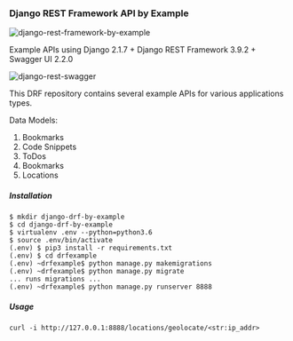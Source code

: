 ### Django REST Framework API by Example

![django-rest-framework-by-example](https://s3.amazonaws.com/watchunited/drfexample-location-list.png "Django REST Framework by Example")

Example APIs using Django 2.1.7 + Django REST Framework 3.9.2 + Swagger UI 2.2.0

![django-rest-swagger](https://s3.amazonaws.com/watchunited/swagger-ui.png)

This DRF repository contains several example APIs for various applications types.

Data Models:

1.  Bookmarks
2.  Code Snippets
3.  ToDos
4.  Bookmarks
5.  Locations


##### Installation

```
$ mkdir django-drf-by-example
$ cd django-drf-by-example
$ virtualenv .env --python=python3.6
$ source .env/bin/activate
(.env) $ pip3 install -r requirements.txt
(.env) $ cd drfexample
(.env) ~drfexample$ python manage.py makemigrations
(.env) ~drfexample$ python manage.py migrate
... runs migrations ...
(.env) ~drfexample$ python manage.py runserver 8888
```

##### Usage

```
curl -i http://127.0.0.1:8888/locations/geolocate/<str:ip_addr>
```






